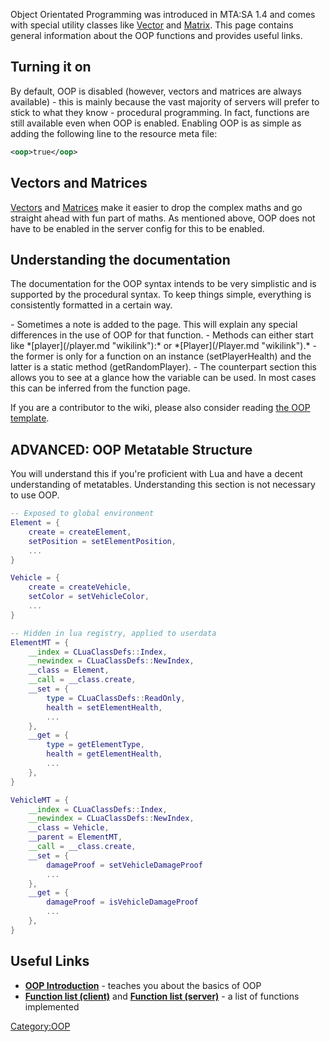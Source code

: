 Object Orientated Programming was introduced in MTA:SA 1.4 and comes with special utility classes like [Vector](/Vector.md "wikilink") and [Matrix](/Matrix.md "wikilink"). This page contains general information about the OOP functions and provides useful links.

Turning it on
-------------

By default, OOP is disabled (however, vectors and matrices are always available) - this is mainly because the vast majority of servers will prefer to stick to what they know - procedural programming. In fact, functions are still available even when OOP is enabled. Enabling OOP is as simple as adding the following line to the resource meta file:

``` xml
<oop>true</oop>
```

Vectors and Matrices
--------------------

[Vectors](/Vector.md "wikilink") and [Matrices](/Matrix.md "wikilink") make it easier to drop the complex maths and go straight ahead with fun part of maths. As mentioned above, OOP does not have to be enabled in the server config for this to be enabled.

Understanding the documentation
-------------------------------

The documentation for the OOP syntax intends to be very simplistic and is supported by the procedural syntax. To keep things simple, everything is consistently formatted in a certain way.

<section name="Example" class="generic" show="true">
</section>
-   Sometimes a note is added to the page. This will explain any special differences in the use of OOP for that function.
-   Methods can either start like *[player](/player.md "wikilink"):* or *[Player](/Player.md "wikilink").* - the former is only for a function on an instance (setPlayerHealth) and the latter is a static method (getRandomPlayer).
-   The counterpart section this allows you to see at a glance how the variable can be used. In most cases this can be inferred from the function page.

If you are a contributor to the wiki, please also consider reading [the OOP template](/Template:OOP.md "wikilink").

ADVANCED: OOP Metatable Structure
---------------------------------

You will understand this if you're proficient with Lua and have a decent understanding of metatables. Understanding this section is not necessary to use OOP.

``` lua
-- Exposed to global environment
Element = {
    create = createElement,
    setPosition = setElementPosition,
    ...
}

Vehicle = {
    create = createVehicle,
    setColor = setVehicleColor,
    ...
}

-- Hidden in lua registry, applied to userdata
ElementMT = {
    __index = CLuaClassDefs::Index,
    __newindex = CLuaClassDefs::NewIndex,
    __class = Element,
    __call = __class.create,
    __set = {
        type = CLuaClassDefs::ReadOnly,
        health = setElementHealth,
        ...
    },
    __get = {
        type = getElementType,
        health = getElementHealth,
        ...
    },
}

VehicleMT = {
    __index = CLuaClassDefs::Index,
    __newindex = CLuaClassDefs::NewIndex,
    __class = Vehicle,
    __parent = ElementMT,
    __call = __class.create,
    __set = {
        damageProof = setVehicleDamageProof
        ...
    },
    __get = {
        damageProof = isVehicleDamageProof
        ...
    },
}
```

Useful Links
------------

-   **[OOP Introduction](/OOP_Introduction.md "wikilink")** - teaches you about the basics of OOP
-   **[Function list (client)](/OOP_client.md "wikilink")** and **[Function list (server)](/OOP_server.md "wikilink")** - a list of functions implemented

[Category:OOP](/Category:OOP.md "wikilink")
